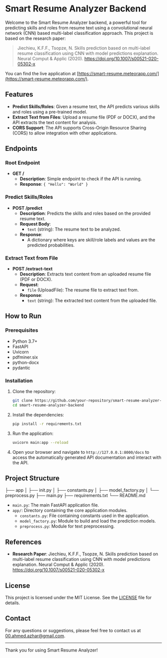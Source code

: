 # Smart Resume Analyzer Backend

Welcome to the Smart Resume Analyzer backend, a powerful tool for predicting skills and roles from resume text using a convolutional neural network (CNN) based multi-label classification approach. This project is based on the research paper:

> Jiechieu, K.F.F., Tsopze, N. Skills prediction based on multi-label resume classification using CNN with model predictions explanation. Neural Comput & Applic (2020). https://doi.org/10.1007/s00521-020-05302-x

You can find the live application at [https://smart-resume.meteorapp.com/](https://smart-resume.meteorapp.com/).

## Features

- **Predict Skills/Roles**: Given a resume text, the API predicts various skills and roles using a pre-trained model.
- **Extract Text from Files**: Upload a resume file (PDF or DOCX), and the API extracts the text content for analysis.
- **CORS Support**: The API supports Cross-Origin Resource Sharing (CORS) to allow integration with other applications.

## Endpoints

### Root Endpoint

- **GET /**
  - **Description**: Simple endpoint to check if the API is running.
  - **Response**: `{ "Hello": "World" }`

### Predict Skills/Roles

- **POST /predict**
  - **Description**: Predicts the skills and roles based on the provided resume text.
  - **Request Body**: 
    - `text` (string): The resume text to be analyzed.
  - **Response**:
    - A dictionary where keys are skill/role labels and values are the predicted probabilities.

### Extract Text from File

- **POST /extract-text**
  - **Description**: Extracts text content from an uploaded resume file (PDF or DOCX).
  - **Request**:
    - `file` (UploadFile): The resume file to extract text from.
  - **Response**:
    - `text` (string): The extracted text content from the uploaded file.

## How to Run

### Prerequisites

- Python 3.7+
- FastAPI
- Uvicorn
- pdfminer.six
- python-docx
- pydantic

### Installation

1. Clone the repository:
    ```bash
    git clone https://github.com/your-repository/smart-resume-analyzer-backend.git
    cd smart-resume-analyzer-backend
    ```

2. Install the dependencies:
    ```bash
    pip install -r requirements.txt
    ```

3. Run the application:
    ```bash
    uvicorn main:app --reload
    ```

4. Open your browser and navigate to `http://127.0.0.1:8000/docs` to access the automatically generated API documentation and interact with the API.

## Project Structure

├── app
│ ├── init.py
│ ├── constants.py
│ ├── model_factory.py
│ └── preprocess.py
├── main.py
├── requirements.txt
└── README.md

- `main.py`: The main FastAPI application file.
- `app/`: Directory containing the core application modules.
  - `constants.py`: File containing constants used in the application.
  - `model_factory.py`: Module to build and load the prediction models.
  - `preprocess.py`: Module for text preprocessing.

## References

- **Research Paper**: Jiechieu, K.F.F., Tsopze, N. Skills prediction based on multi-label resume classification using CNN with model predictions explanation. Neural Comput & Applic (2020). https://doi.org/10.1007/s00521-020-05302-x

## License

This project is licensed under the MIT License. See the [LICENSE](LICENSE) file for details.

## Contact

For any questions or suggestions, please feel free to contact us at [00.ahmed.azhar@gmail.com](mailto:00.ahmed.azhar@gmail.com).

---

Thank you for using Smart Resume Analyzer!
